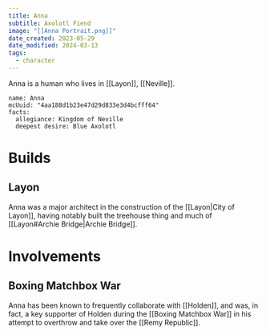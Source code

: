 ```yaml
---
title: Anna
subtitle: Axolotl Fiend
image: "[[Anna Portrait.png]]"
date_created: 2023-05-29
date_modified: 2024-03-13
tags:
  - character
---
```


Anna is a human who lives in [[Layon]], [[Neville]].

```infobox-character
name: Anna
mcUuid: "4aa188d1b23e47d29d833e3d4bcfff64"
facts:
  allegiance: Kingdom of Neville
  deepest desire: Blue Axolotl
```

# Builds

## Layon

Anna was a major architect in the construction of the [[Layon|City of Layon]], having notably built the treehouse thing and much of [[Layon#Archie Bridge|Archie Bridge]].

# Involvements

## Boxing Matchbox War

Anna has been known to frequently collaborate with [[Holden]], and was, in fact, a key supporter of Holden during the [[Boxing Matchbox War]] in his attempt to overthrow and take over the [[Remy Republic]].
